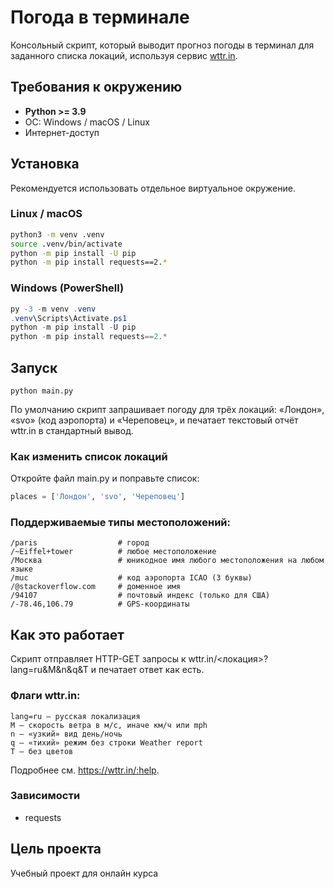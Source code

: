 # Погода в терминале
Консольный скрипт, который выводит прогноз погоды в терминал для заданного списка локаций, используя сервис [wttr.in](https://wttr.in/).
## Требования к окружению

- **Python >= 3.9**
- ОС: Windows / macOS / Linux
- Интернет-доступ
## Установка

Рекомендуется использовать отдельное виртуальное окружение.

### Linux / macOS
```bash
python3 -m venv .venv
source .venv/bin/activate
python -m pip install -U pip
python -m pip install requests==2.*
```
### Windows (PowerShell)
```powershell
py -3 -m venv .venv
.venv\Scripts\Activate.ps1
python -m pip install -U pip
python -m pip install requests==2.*
```
## Запуск
```
python main.py
```
По умолчанию скрипт запрашивает погоду для трёх локаций: «Лондон», «svo» (код аэропорта) и «Череповец», и печатает текстовый отчёт wttr.in в стандартный вывод.
### Как изменить список локаций
Откройте файл main.py и поправьте список:
```python
places = ['Лондон', 'svo', 'Череповец']
```
### Поддерживаемые типы местоположений:
```
/paris                  # город
/~Eiffel+tower          # любое местоположение
/Москва                 # юникодное имя любого местоположения на любом языке
/muc                    # код аэропорта ICAO (3 буквы)
/@stackoverflow.com     # доменное имя
/94107                  # почтовый индекс (только для США)
/-78.46,106.79          # GPS-координаты
```
## Как это работает
Скрипт отправляет HTTP-GET запросы к wttr.in/<локация>?lang=ru&M&n&q&T и печатает ответ как есть.

### Флаги wttr.in:
```
lang=ru — русская локализация
M — скорость ветра в м/с, иначе км/ч или mph
n — «узкий» вид день/ночь
q — «тихий» режим без строки Weather report
T — без цветов
```
Подробнее см. https://wttr.in/:help.
### Зависимости
- requests
## Цель проекта
Учебный проект для онлайн курса

